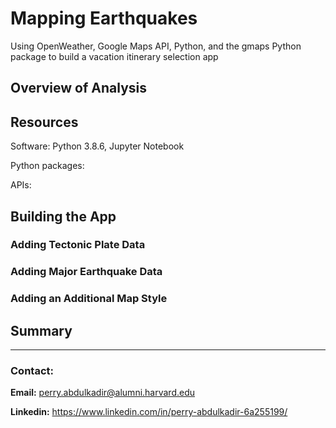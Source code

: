 # Mapping Earthquakes
Using OpenWeather, Google Maps API, Python, and the gmaps Python package to build a vacation itinerary selection app

## Overview of Analysis


## Resources
Software: Python 3.8.6, Jupyter Notebook

Python packages: 

APIs: 

## Building the App

### Adding Tectonic Plate Data


### Adding Major Earthquake Data


### Adding an Additional Map Style




## Summary



-----

### **Contact:**

**Email:** perry.abdulkadir@alumni.harvard.edu

**Linkedin:** https://www.linkedin.com/in/perry-abdulkadir-6a255199/
